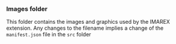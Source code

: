 ### Images folder

This folder contains the images and graphics used by the IMAREX extension. Any changes to the filename implies a change of the `manifest.json` file in the `src` folder

